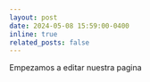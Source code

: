 ```yaml
---
layout: post
date: 2024-05-08 15:59:00-0400
inline: true
related_posts: false
---
```


Empezamos a editar nuestra pagina 